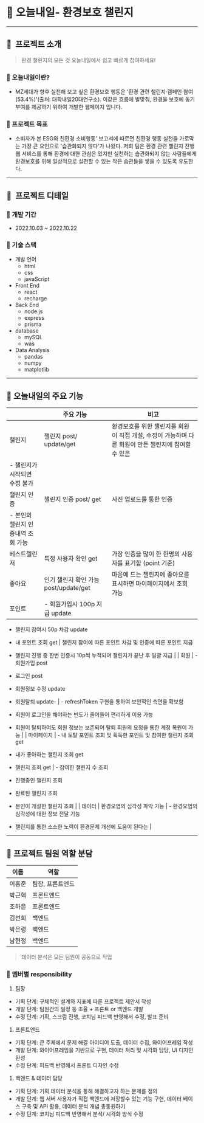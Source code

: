 # 🌳 오늘내일- 환경보호 챌린지

---

## 🌿  프로젝트 소개

> 환경 챌린지의 모든 것 오늘내일에서 쉽고 빠르게 참여하세요!

### 🌱 오늘내일이란?

- MZ세대가 향후 실천해 보고 싶은 환경보호 행동은 '환경 관련 챌린지·캠페인 참여(53.4%)'(출처: 대학내일20대연구소). 이같은 흐름에 발맞춰, 환경을 보호에 동기부여를 제공하기 위하여 개발한 웹페이지 입니다.

### 🌱 프로젝트 목표

- 소비자가 본 ESG와 친환경 소비행동' 보고서에 따르면 친환경 행동 실천을 가로막는 가장 큰 요인으로 '습관화되지 않다'가 나왔다. 저희 팀은 환경 관련 챌린지 진행 웹 서비스를 통해 환경에 대한 관심은 있지만 실천하는 습관화되지 않는 사람들에게 환경보호를 위해 일상적으로 실천할 수 있는 작은 습관들을 쌓을 수 있도록 유도한다.

---

## 🌿  프로젝트 디테일

### 🌱 개발 기간

- 2022.10.03 ~ 2022.10.22

### 🌱 기술 스택

- 개발 언어
  - html
  - css
  - javaScript
- Front End
  - react
  - recharge
- Back End
  - node.js
  - express
  - prisma
- database
  - mySQL
  - was
- Data Analysis
  - pandas
  - numpy
  - matplotlib

---

## 🌱 오늘내일의 주요 기능

|                                    | 주요 기능                             | 비고                                                                                                |
| ---------------------------------- | ------------------------------------- | --------------------------------------------------------------------------------------------------- |
| 챌린지                             | 챌린지 post/ update/get               | 환경보호를 위한 챌린지를 회원이 직접 개설, 수정이 가능하며 다른 회원이 만든 챌린지에 참여할 수 있음 |
| - 챌린지가 시작되면 수정 불가      |
| 챌린지 인증                        | 챌린지 인증 post/ get                 | 사진 업로드를 통한 인증                                                                             |
| - 본인의 챌린지 인증내역 조회 가능 |
| 베스트첼린저                       | 특정 사용자 확인 get                  | 가장 인증을 많이 한 한명의 사용자를 표기함 (point 기준)                                             |
| 좋아요                             | 인기 챌린지 확인 가능 post/update/get | 마음에 드는 챌린지에 좋아요를 표시하면 마이페이지에서 조회 가능                                     |
| 포인트                             | - 회원가입시 100p 지급 update         |

- 챌린지 참여시 50p 차감 update
- 내 포인트 조회 get | 챌린지 참여에 따른 포인트 차감 및 인증에 따른 포인트 지급

- 챌린지 진행 중 한번 인증시 10p씩 누적되며 챌린지가 끝난 후 일괄 지급 |
  | 회원 | - 회원가입 post
- 로그인 post
- 회원정보 수정 update
- 회원탈퇴 update- | - refreshToken 구현을 통하여 보안적인 측면을 확보함
- 회원이 로그인을 해야하는 빈도가 줄어들어 편리하게 이용 가능
- 회원이 탈퇴하여도 회원 정보는 보존되어 탈퇴 회원의 요청을 통한 계정 복원이 가능 |
  | 마이페이지 | - 내 토탈 포인트 조회 및 획득한 포인트 및 참여한 챌린지 조회 get
- 내가 좋아하는 챌린지 조회 get
- 챌린지 조회 get | - 참여한 챌린지 수 조회
- 진행중인 챌린지 조회
- 완료된 챌린지 조회
- 본인이 개설한 챌린지 조회 |
  | 데이터 | 환경오염의 심각성 파악 가능 | - 환경오염의 심각성에 대한 정보 전달 기능
- 챌린지를 통한 소소한 노력이 환경문제 개선에 도움이 된다는 |

---

## 🌱 프로젝트 팀원 역할 분담

| 이름   | 역할             |
| ------ | ---------------- |
| 이홍준 | 팀장, 프론트엔드 |
| 박근혁 | 프론트엔드       |
| 조하은 | 프론트엔드       |
| 김선희 | 백엔드           |
| 박은령 | 백엔드           |
| 남현정 | 백엔드           |

> 데이터 분석은 모든 팀원이 공동으로 작업

### 🌱 **멤버별 responsibility**

1. 팀장

- 기획 단계: 구체적인 설계와 지표에 따른 프로젝트 제안서 작성
- 개발 단계: 팀원간의 일정 등 조율 + 프론트 or 백엔드 개발
- 수정 단계: 기획, 스크럼 진행, 코치님 피드백 반영해서 수정, 발표 준비

1. 프론트엔드

- 기획 단계: 큰 주제에서 문제 해결 아이디어 도출, 데이터 수집, 와이어프레임 작성
- 개발 단계: 와이어프레임을 기반으로 구현, 데이터 처리 및 시각화 담당, UI 디자인 완성
- 수정 단계: 피드백 반영해서 프론트 디자인 수정

1. 백엔드 & 데이터 담당

- 기획 단계: 기획 데이터 분석을 통해 해결하고자 하는 문제를 정의
- 개발 단계: 웹 서버 사용자가 직접 백엔드에 저장할수 있는 기능 구현, 데이터 베이스 구축 및 API 활용, 데이터 분석 개념 총동원하기
- 수정 단계: 코치님 피드백 반영해서 분석/ 시각화 방식 수정
